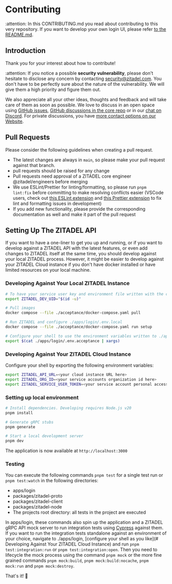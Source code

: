 # Contributing

:attention: In this CONTRIBUTING.md you read about contributing to this very repository.
If you want to develop your own login UI, please refer [to the README.md](./README.md).

## Introduction

Thank you for your interest about how to contribute!

:attention: If you notice a possible **security vulnerability**, please don't hesitate to disclose any concern by contacting [security@zitadel.com](mailto:security@zitadel.com).
You don't have to be perfectly sure about the nature of the vulnerability.
We will give them a high priority and figure them out.

We also appreciate all your other ideas, thoughts and feedback and will take care of them as soon as possible.
We love to discuss in an open space using [GitHub issues](https://github.com/zitadel/typescript/issues),
[GitHub discussions in the core repo](https://github.com/zitadel/zitadel/discussions)
or in our [chat on Discord](https://zitadel.com/chat).
For private discussions,
you have [more contact options on our Website](https://zitadel.com/contact).

## Pull Requests

Please consider the following guidelines when creating a pull request.

- The latest changes are always in `main`, so please make your pull request against that branch.
- pull requests should be raised for any change
- Pull requests need approval of a ZITADEL core engineer @zitadel/engineers before merging
- We use ESLint/Prettier for linting/formatting, so please run `pnpm lint:fix` before committing to make resolving conflicts easier (VSCode users, check out [this ESLint extension](https://marketplace.visualstudio.com/items?itemName=dbaeumer.vscode-eslint) and [this Prettier extension](https://marketplace.visualstudio.com/items?itemName=esbenp.prettier-vscode) to fix lint and formatting issues in development)
- If you add new functionality, please provide the corresponding documentation as well and make it part of the pull request

## Setting Up The ZITADEL API

If you want to have a one-liner to get you up and running,
or if you want to develop against a ZITADEL API with the latest features,
or even add changes to ZITADEL itself at the same time,
you should develop against your local ZITADEL process.
However, it might be easier to develop against your ZITADEL Cloud instance
if you don't have docker installed
or have limited resources on your local machine.

### Developing Against Your Local ZITADEL Instance

```sh
# To have your service user key and environment file written with the correct ownership, export your current users ID.
export ZITADEL_DEV_UID="$(id -u)"

# Pull images
docker compose --file ./acceptance/docker-compose.yaml pull

# Run ZITADEL and configure ./apps/login/.env.local
docker compose --file ./acceptance/docker-compose.yaml run setup

# Configure your shell to use the environment variables written to ./apps/login/.env.acceptance
export $(cat ./apps/login/.env.acceptance | xargs)
```

### Developing Against Your ZITADEL Cloud Instance

Configure your shell by exporting the following environment variables:

```sh
export ZITADEL_API_URL=<your cloud instance URL here>
export ZITADEL_ORG_ID=<your service accounts organization id here>
export ZITADEL_SERVICE_USER_TOKEN=<your service account personal access token here>
```

### Setting up local environment

```sh
# Install dependencies. Developing requires Node.js v20
pnpm install

# Generate gRPC stubs
pnpm generate

# Start a local development server
pnpm dev
```

The application is now available at `http://localhost:3000`

### Testing

You can execute the following commands `pnpm test` for a single test run or `pnpm test:watch` in the following directories:

- apps/login
- packages/zitadel-proto
- packages/zitadel-client
- packages/zitadel-node
- The projects root directory: all tests in the project are executed

In apps/login, these commands also spin up the application and a ZITADEL gRPC API mock server to run integration tests using [Cypress](https://www.cypress.io/) against them.
If you want to run the integration tests standalone against an environment of your choice, navigate to ./apps/login, [configure your shell as you like](# Developing Against Your ZITADEL Cloud Instance) and run `pnpm test:integration:run` or `pnpm test:integration:open`.
Then you need to lifecycle the mock process using the command `pnpm mock` or the more fine grained commands `pnpm mock:build`, `pnpm mock:build:nocache`, `pnpm mock:run` and `pnpm mock:destroy`.

That's it! 🎉
